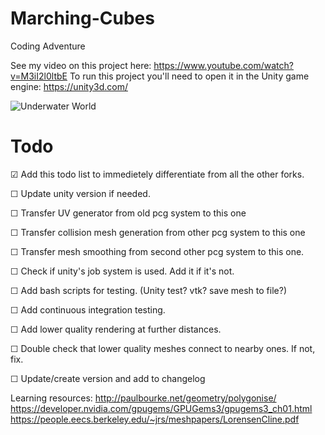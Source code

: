 # Marching-Cubes
Coding Adventure

See my video on this project here: https://www.youtube.com/watch?v=M3iI2l0ltbE
To run this project you'll need to open it in the Unity game engine: https://unity3d.com/

![Underwater World](https://i.boring.host/10RZs7xV.png)

# Todo

☑ Add this todo list to immedietely differentiate from all the other forks.

☐ Update unity version if needed.

☐ Transfer UV generator from old pcg system to this one

☐ Transfer collision mesh generation from other pcg system to this one

☐ Transfer mesh smoothing from second other pcg system to this one. 

☐ Check if unity's job system is used. Add it if it's not.

☐ Add bash scripts for testing. (Unity test? vtk? save mesh to file?)

☐ Add continuous integration testing.

☐ Add lower quality rendering at further distances.

☐ Double check that lower quality meshes connect to nearby ones. If not, fix.

☐ Update/create version and add to changelog

Learning resources:
http://paulbourke.net/geometry/polygonise/
https://developer.nvidia.com/gpugems/GPUGems3/gpugems3_ch01.html
https://people.eecs.berkeley.edu/~jrs/meshpapers/LorensenCline.pdf
